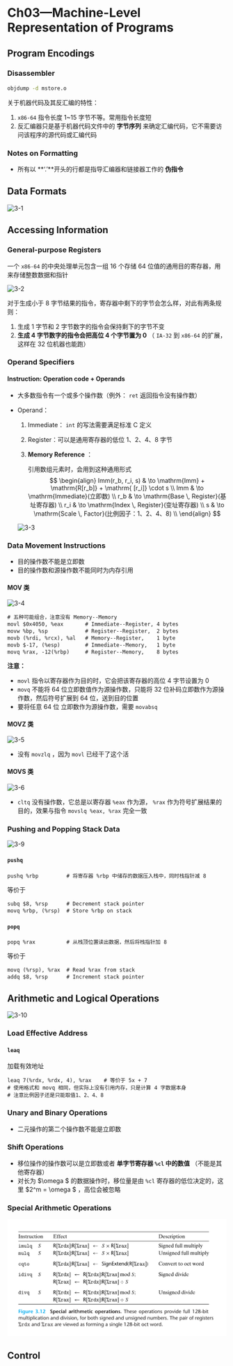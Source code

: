 # Ch03—Machine-Level Representation of Programs

## Program Encodings

### Disassembler

```bash
objdump -d mstore.o
```

关于机器代码及其反汇编的特性：

1. `x86-64` 指令长度 1~15 字节不等。常用指令长度短
2. 反汇编器只是基于机器代码文件中的 **字节序列** 来确定汇编代码，它不需要访问该程序的源代码或汇编代码

### Notes on Formatting

- 所有以 **‘.’**开头的行都是指导汇编器和链接器工作的 **伪指令**

## Data Formats

![3-1](assets/3-1.png)

## Accessing Information

### General-purpose Registers

一个 `x86-64` 的中央处理单元包含一组 16 个存储 64 位值的通用目的寄存器，用来存储整数数据和指针

![3-2](assets/3-2.png)

对于生成小于 8 字节结果的指令，寄存器中剩下的字节会怎么样，对此有两条规则：

1. 生成 1 字节和 2 字节数字的指令会保持剩下的字节不变
2. **生成 4 字节数字的指令会把高位 4 个字节置为 0** （ `IA-32` 到 `x86-64` 的扩展，这样在 32 位机器也能跑）

### Operand Specifiers

#### Instruction: Operation code + Operands

- 大多数指令有一个或多个操作数（例外： `ret` 返回指令没有操作数）

- Operand：

  1. Immediate： `int` 的写法需要满足标准 C 定义

  2. Register：可以是通用寄存器的低位 1、2、4、8 字节

  3. **Memory Reference** ：

     引用数组元素时，会用到这种通用形式
     $$
     \begin{align}
        Imm(r_b, r_i, s) & \to \mathrm{Imm} + \mathrm{R[r_b]} + \mathrm{    [r_i]} \cdot s \\
        Imm & \to \mathrm{Immediate}(立即数) \\
        r_b & \to \mathrm{Base \, Register}(基址寄存器) \\
        r_i & \to \mathrm{Index \, Register}(变址寄存器) \\
        s & \to \mathrm{Scale \, Factor}(比例因子：1、2、4、8) \\
     \end{align}
     $$

  ![3-3](assets/3-3.png)

### Data Movement Instructions

- 目的操作数不能是立即数
- 目的操作数和源操作数不能同时为内存引用

#### MOV 类

![3-4](assets/3-4.png)

```assembly
# 五种可能组合，注意没有 Memory--Memory
movl $0x4050, %eax       # Immediate--Register, 4 bytes
movw %bp, %sp            # Register--Register,  2 bytes
movb (%rdi, %rcx), %al   # Memory--Register,    1 byte
movb $-17, (%esp)        # Immediate--Memory,   1 byte
movq %rax, -12(%rbp)     # Register--Memory,    8 bytes
```

**注意：**

- `movl` 指令以寄存器作为目的时，它会把该寄存器的高位 4 字节设置为 0
- `movq` 不能将 64 位立即数值作为源操作数，只能将 32 位补码立即数作为源操作数，然后符号扩展到 64 位，送到目的位置
- 要将任意 64 位 立即数作为源操作数，需要 `movabsq`

#### MOVZ 类

![3-5](assets/3-5.png)

- 没有 `movzlq` ，因为 `movl` 已经干了这个活

#### MOVS 类

![3-6](assets/3-6.png)

- `cltq` 没有操作数，它总是以寄存器 `%eax` 作为源， `%rax` 作为符号扩展结果的目的，效果与指令 `movslq %eax, %rax` 完全一致

### Pushing and Popping Stack Data

![3-9](assets/3-9.png)

#### `pushq`

```assembly
pushq %rbp         # 将寄存器 %rbp 中储存的数据压入栈中，同时栈指针减 8
```

等价于

```assembly
subq $8, %rsp      # Decrement stack pointer
movq %rbp, (%rsp)  # Store %rbp on stack
```

#### `popq`

```assembly
popq %rax          # 从栈顶位置读出数据，然后将栈指针加 8
```

等价于

```assembly
movq (%rsp), %rax  # Read %rax from stack
addq $8, %rsp      # Increment stack pointer
```

## Arithmetic and Logical Operations

![3-10](assets/3-10.png)

### Load Effective Address

#### `leaq`

加载有效地址

```assembly
leaq 7(%rdx, %rdx, 4), %rax    # 等价于 5x + 7
# 使用格式和 movq 相同，但实际上没有引用内存，只是计算 4 字数据本身
# 注意比例因子还是只能取值1、2、4、8
```

### Unary and Binary Operations

- 二元操作的第二个操作数不能是立即数

### Shift Operations

- 移位操作的操作数可以是立即数或者 **单字节寄存器 `%cl` 中的数值** （不能是其他寄存器）
- 对长为 $\omega $ 的数据操作时，移位量是由 `%cl` 寄存器的低位决定的，这里 $2^m = \omega $ ，高位会被忽略

### Special Arithmetic Operations

![3-12](assets/3-12.png)

## Control

